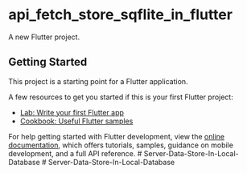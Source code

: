 # api_fetch_store_sqflite_in_flutter

A new Flutter project.

## Getting Started

This project is a starting point for a Flutter application.

A few resources to get you started if this is your first Flutter project:

- [Lab: Write your first Flutter app](https://docs.flutter.dev/get-started/codelab)
- [Cookbook: Useful Flutter samples](https://docs.flutter.dev/cookbook)

For help getting started with Flutter development, view the
[online documentation](https://docs.flutter.dev/), which offers tutorials,
samples, guidance on mobile development, and a full API reference.
#   S e r v e r - D a t a - S t o r e - I n - L o c a l - D a t a b a s e  
 #   S e r v e r - D a t a - S t o r e - I n - L o c a l - D a t a b a s e  
 
